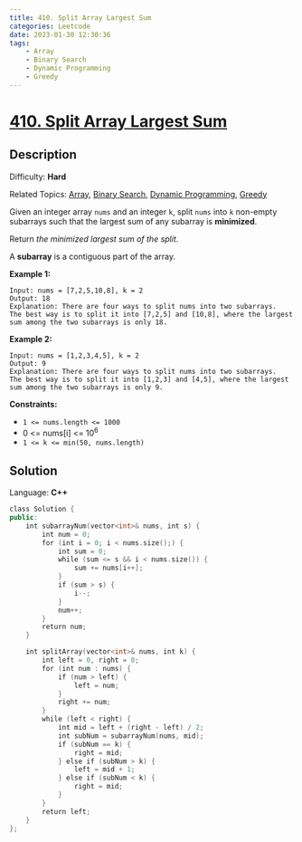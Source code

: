 ```yaml
---
title: 410. Split Array Largest Sum
categories: Leetcode
date: 2023-01-30 12:30:36
tags:
    - Array
    - Binary Search
    - Dynamic Programming
    - Greedy
---
```


# [410\. Split Array Largest Sum](https://leetcode.com/problems/split-array-largest-sum/)

## Description

Difficulty: **Hard**

Related Topics: [Array](https://leetcode.com/tag/array/), [Binary Search](https://leetcode.com/tag/binary-search/), [Dynamic Programming](https://leetcode.com/tag/dynamic-programming/), [Greedy](https://leetcode.com/tag/greedy/)

Given an integer array `nums` and an integer `k`, split `nums` into `k` non-empty subarrays such that the largest sum of any subarray is **minimized**.

Return _the minimized largest sum of the split_.

A **subarray** is a contiguous part of the array.

**Example 1:**

```text
Input: nums = [7,2,5,10,8], k = 2
Output: 18
Explanation: There are four ways to split nums into two subarrays.
The best way is to split it into [7,2,5] and [10,8], where the largest sum among the two subarrays is only 18.
```

**Example 2:**

```text
Input: nums = [1,2,3,4,5], k = 2
Output: 9
Explanation: There are four ways to split nums into two subarrays.
The best way is to split it into [1,2,3] and [4,5], where the largest sum among the two subarrays is only 9.
```

**Constraints:**

* `1 <= nums.length <= 1000`
* 0 <= nums[i] <= 10<sup>6</sup>
* `1 <= k <= min(50, nums.length)`

## Solution

Language: **C++**

```C++
class Solution {
public:
    int subarrayNum(vector<int>& nums, int s) {
        int num = 0;
        for (int i = 0; i < nums.size();) {
            int sum = 0;
            while (sum <= s && i < nums.size()) {
                sum += nums[i++];
            }
            if (sum > s) {
                i--;
            }
            num++;
        }
        return num;
    }

    int splitArray(vector<int>& nums, int k) {
        int left = 0, right = 0;
        for (int num : nums) {
            if (num > left) {
                left = num;
            }
            right += num;
        }
        while (left < right) {
            int mid = left + (right - left) / 2;
            int subNum = subarrayNum(nums, mid);
            if (subNum == k) {
                right = mid;
            } else if (subNum > k) {
                left = mid + 1;
            } else if (subNum < k) {
                right = mid;
            }
        }
        return left;
    }
};
```

